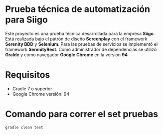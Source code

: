 # Prueba técnica de automatización para Siigo
Este proyecto es una prueba técnica desarrollada para la empresa **Siigo**. Está realizada bajo el patrón de diseño **Screenplay** con el framework **Serenity BDD** y **Selenium**.
Para las pruebas de servicios se implementó el framework **SerenityRest**.
Como administrador de dependencias se utilizó **Gralde** y como navegador **Google Chrome** en la versión **94**

# Requisitos

- Gradle 7 o superior
- Google Chrome versión: 94

# Comando para correr el set pruebas

    gradle clean test

